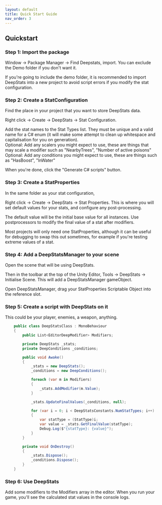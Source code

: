 ```yaml
---
layout: default
title: Quick Start Guide
nav_order: 3
---
```


## Quickstart

### Step 1: Import the package
Window -> Package Manager -> Find Deepstats, import. You can exclude the Demo folder if you don't want it. 

If you're going to include the demo folder, it is recommended to import DeepStats into a new project to avoid script errors if you modify the stat configuration.

### Step 2: Create a StatConfiguration
Find the place in your project that you want to store DeepStats data. 

Right click -> Create -> DeepStats -> Stat Configuration.

Add the stat names to the Stat Types list. They must be unique and a valid name for a C# enum (it will make some attempt to clean up whitespace and capitalisation for you on generation).\
Optional: Add any scalers you might expect to use, these are things that may scale a modifier such as "NearbyTrees", "Number of active poisons"\
Optional: Add any conditions you might expect to use, these are things such as "HasBoost", "InWater"

When you're done, click the "Generate C# scripts" button.

### Step 3: Create a StatProperties
In the same folder as your stat configuration, 

Right click -> Create -> DeepStats -> Stat Properties. This is where you will set default values for your stats, and configure any post-processing.

The default value will be the initial base value for all instances. 
Use postprocessors to modify the final value of a stat after modifiers.

Most projects will only need one StatProperties, although it can be useful for debugging to swap this out sometimes, for example if you're testing extreme values of a stat.

### Step 4: Add a DeepStatsManager to your scene
Open the scene that will be using DeepStats. 

Then in the toolbar at the top of the Unity Editor, Tools -> DeepStats -> Initialise Scene. This will add a DeepStatsManager gameObject.

Open DeepStatsManager, drag your StatProperties Scriptable Object into the reference slot.

### Step 5: Create a script with DeepStats on it

This could be your player, enemies, a weapon, anything.

```cs
    public class DeepStatsClass : MonoBehaviour
    {
        public List<EditorDeepModifier> Modifiers;

        private DeepStats _stats;
        private DeepConditions _conditions;

        public void Awake()
        {
            _stats = new DeepStats();
            _conditions = new DeepConditions();

            foreach (var m in Modifiers)
            {
                _stats.AddModifier(m.Value);
            }

            _stats.UpdateFinalValues(_conditions, null);

            for (var i = 0; i < DeepStatsConstants.NumStatTypes; i++)
            {
                var statType = (StatType)i;
                var value = _stats.GetFinalValue(statType);
                Debug.Log($"{statType}: {value}");
            }
        }

        private void OnDestroy()
        {
            _stats.Dispose();
            _conditions.Dispose();
        }
    }
```

### Step 6: Use DeepStats
Add some modifiers to the Modifiers array in the editor. When you run your game, you'll see the calculated stat values in the console logs.
